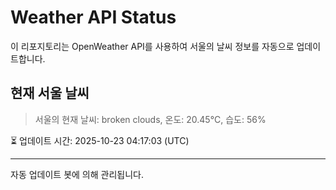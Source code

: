 
# Weather API Status

이 리포지토리는 OpenWeather API를 사용하여 서울의 날씨 정보를 자동으로 업데이트합니다.

## 현재 서울 날씨
> 서울의 현재 날씨: broken clouds, 온도: 20.45°C, 습도: 56%

⏳ 업데이트 시간: 2025-10-23 04:17:03 (UTC)

---
자동 업데이트 봇에 의해 관리됩니다.
